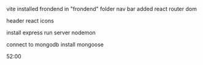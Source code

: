 vite installed 
frondend in "frondend" folder 
nav bar added 
react router dom

header
react icons

install express
run server
nodemon

connect to mongodb
install mongoose

52:00